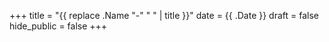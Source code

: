 +++
title = "{{ replace .Name "-" " " | title }}"
date = {{ .Date }}
draft = false
hide_public = false
+++

